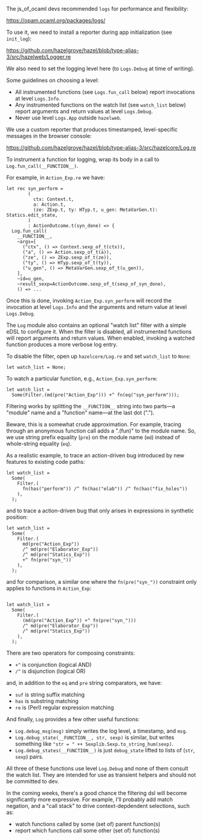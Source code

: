 The js_of_ocaml devs recommended `logs` for performance and flexibility:

https://opam.ocaml.org/packages/logs/

To use it, we need to install a reporter during app initialization (see `init_log`):

https://github.com/hazelgrove/hazel/blob/type-alias-3/src/hazelweb/Logger.re

We also need to set the logging level here (to `Logs.Debug` at time of writing).

Some guidelines on choosing a level:

- All instrumented functions (see `Logs.fun_call` below) report invocations at level `Logs.Info`.
- Any instrumented functions on the watch list (see `watch_list` below) report arguments and return values at level `Logs.Debug`.
- Never use level `Logs.App` outside `hazelweb`.

We use a custom reporter that produces timestamped, level-specific messages in the browser console:

https://github.com/hazelgrove/hazel/blob/type-alias-3/src/hazelcore/Log.re

To instrument a function for logging, wrap its body in a call to `Log.fun_call(__FUNCTION__)`.

For example, in `Action_Exp.re` we have:

```reason
let rec syn_perform =
        (
          ctx: Context.t,
          a: Action.t,
          (ze: ZExp.t, ty: HTyp.t, u_gen: MetaVarGen.t): Statics.edit_state,
        )
        : ActionOutcome.t(syn_done) => {
  Log.fun_call(
    __FUNCTION__,
    ~args=[
      ("ctx", () => Context.sexp_of_t(ctx)),
      ("a", () => Action.sexp_of_t(a)),
      ("ze", () => ZExp.sexp_of_t(ze)),
      ("ty", () => HTyp.sexp_of_t(ty)),
      ("u_gen", () => MetaVarGen.sexp_of_t(u_gen)),
    ],
    ~id=u_gen,
    ~result_sexp=ActionOutcome.sexp_of_t(sexp_of_syn_done),
    () => ...
```

Once this is done, invoking `Action_Exp.syn_perform` will record the invocation at level `Logs.Info` and the arguments and return value at level `Logs.Debug`.

The `Log` module also contains an optional "watch list" filter with a simple eDSL to configure it.
When the filter is disabled, all instrumented functions will report arguments and return values.
When enabled, invoking a watched function produces a more verbose log entry.

To disable the filter, open up `hazelcore/Log.re` and set `watch_list` to `None`:

```reason
let watch_list = None;
```

To watch a particular function, e.g., `Action_Exp.syn_perform`:

```reason
let watch_list =
  Some(Filter.(md(pre("Action_Exp"))) +^ fn(eq("syn_perform")));
```

Filtering works by splitting the `__FUNCTION__` string into two parts&mdash;a "module" name and a "function" name&mdash;at the last dot (".").

Beware, this is a somewhat crude approximation.
For example, tracing through an anonymous function call adds a ".(fun)" to the module name.
So, we use string prefix equality (`pre`) on the module name (`md`) instead of whole-string equality (`eq`).

As a realistic example, to trace an action-driven bug introduced by new features to existing code paths:

```reason
let watch_list =
  Some(
    Filter.(
      fn(has("perform")) /^ fn(has("elab")) /^ fn(has("fix_holes"))
    ),
  );
```

and to trace a action-driven bug that only arises in expressions in synthetic position:

```reason
let watch_list =
  Some(
    Filter.(
      md(pre("Action_Exp"))
      /^ md(pre("Elaborator_Exp"))
      /^ md(pre("Statics_Exp"))
      +^ fn(pre("syn_"))
    ),
  );
```

and for comparison, a similar one where the `fn(pre("syn_"))` constraint only applies to functions in `Action_Exp`:

```reason

let watch_list =
  Some(
    Filter.(
      (md(pre("Action_Exp")) +^ fn(pre("syn_")))
      /^ md(pre("Elaborator_Exp"))
      /^ md(pre("Statics_Exp"))
    ),
  );
```

There are two operators for composing constraints:

- `+^` is conjunction (logical AND)
- `/^` is disjunction (logical OR)

and, in addition to the `eq` and `pre` string comparators, we have:

- `suf` is string suffix matching
- `has` is substring matching
- `re` is (Perl) regular expression matching

And finally, `Log` provides a few other useful functions:

- `Log.debug_msg(msg)` simply writes the log level, a timestamp, and `msg`.
- `Log.debug_state(__FUNCTION__, str, sexp)` is similar, but writes something like `"str = " ++ Sexplib.Sexp.to_string_hum(sexp)`.
- `Log.debug_states(__FUNCTION__)` is just `debug_state` lifted to lists of (`str`, `sexp`) pairs.

All three of these functions use level `Log.Debug` and none of them consult the watch list.
They are intended for use as transient helpers and should not be committed to dev.

In the coming weeks, there's a good chance the filtering dsl will become significantly more expressive.
For example, I'll probably add match negation, and a "call stack" to drive context-depdendent selections, such as:

- watch functions called by some (set of) parent function(s)
- report which functions call some other (set of) function(s)
